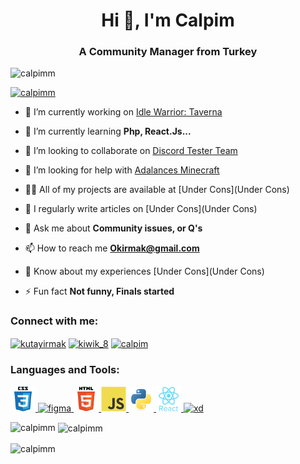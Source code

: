<h1 align="center">Hi 👋, I'm Calpim</h1>
<h3 align="center">A Community Manager from Turkey</h3>

<p align="left"> <img src="https://komarev.com/ghpvc/?username=calpimm&label=Profile%20views&color=0e75b6&style=flat" alt="calpimm" /> </p>

<p align="left"> <a href="https://github.com/ryo-ma/github-profile-trophy"><img src="https://github-profile-trophy.vercel.app/?username=calpimm" alt="calpimm" /></a> </p>

- 🔭 I’m currently working on [Idle Warrior: Taverna](https://lamronstudio.com)

- 🌱 I’m currently learning **Php, React.Js...**

- 👯 I’m looking to collaborate on [Discord Tester Team](https://support.discord.com/)

- 🤝 I’m looking for help with [Adalances Minecraft](https://discord.gg/adalances)

- 👨‍💻 All of my projects are available at [Under Cons](Under Cons)

- 📝 I regularly write articles on [Under Cons](Under Cons)

- 💬 Ask me about **Community issues, or Q's**

- 📫 How to reach me **Okirmak@gmail.com**

- 📄 Know about my experiences [Under Cons](Under Cons)

- ⚡ Fun fact **Not funny, Finals started**

<h3 align="left">Connect with me:</h3>
<p align="left">
<a href="https://linkedin.com/in/kutayirmak" target="blank"><img align="center" src="https://raw.githubusercontent.com/rahuldkjain/github-profile-readme-generator/master/src/images/icons/Social/linked-in-alt.svg" alt="kutayirmak" height="30" width="40" /></a>
<a href="https://instagram.com/kiwik_8" target="blank"><img align="center" src="https://raw.githubusercontent.com/rahuldkjain/github-profile-readme-generator/master/src/images/icons/Social/instagram.svg" alt="kiwik_8" height="30" width="40" /></a>
<a href="https://www.youtube.com/c/calpim" target="blank"><img align="center" src="https://raw.githubusercontent.com/rahuldkjain/github-profile-readme-generator/master/src/images/icons/Social/youtube.svg" alt="calpim" height="30" width="40" /></a>
</p>

<h3 align="left">Languages and Tools:</h3>
<p align="left"> <a href="https://www.w3schools.com/css/" target="_blank" rel="noreferrer"> <img src="https://raw.githubusercontent.com/devicons/devicon/master/icons/css3/css3-original-wordmark.svg" alt="css3" width="40" height="40"/> </a> <a href="https://www.figma.com/" target="_blank" rel="noreferrer"> <img src="https://www.vectorlogo.zone/logos/figma/figma-icon.svg" alt="figma" width="40" height="40"/> </a> <a href="https://www.w3.org/html/" target="_blank" rel="noreferrer"> <img src="https://raw.githubusercontent.com/devicons/devicon/master/icons/html5/html5-original-wordmark.svg" alt="html5" width="40" height="40"/> </a> <a href="https://developer.mozilla.org/en-US/docs/Web/JavaScript" target="_blank" rel="noreferrer"> <img src="https://raw.githubusercontent.com/devicons/devicon/master/icons/javascript/javascript-original.svg" alt="javascript" width="40" height="40"/> </a> <a href="https://www.python.org" target="_blank" rel="noreferrer"> <img src="https://raw.githubusercontent.com/devicons/devicon/master/icons/python/python-original.svg" alt="python" width="40" height="40"/> </a> <a href="https://reactjs.org/" target="_blank" rel="noreferrer"> <img src="https://raw.githubusercontent.com/devicons/devicon/master/icons/react/react-original-wordmark.svg" alt="react" width="40" height="40"/> </a> <a href="https://www.adobe.com/products/xd.html" target="_blank" rel="noreferrer"> <img src="https://cdn.worldvectorlogo.com/logos/adobe-xd.svg" alt="xd" width="40" height="40"/> </a> </p>

<p><img align="left" src="https://github-readme-stats.vercel.app/api/top-langs?username=calpimm&show_icons=true&locale=en&layout=compact" alt="calpimm" /></p>

<p>&nbsp;<img align="center" src="https://github-readme-stats.vercel.app/api?username=calpimm&show_icons=true&locale=en" alt="calpimm" /></p>

<p><img align="center" src="https://github-readme-streak-stats.herokuapp.com/?user=calpimm&" alt="calpimm" /></p>
